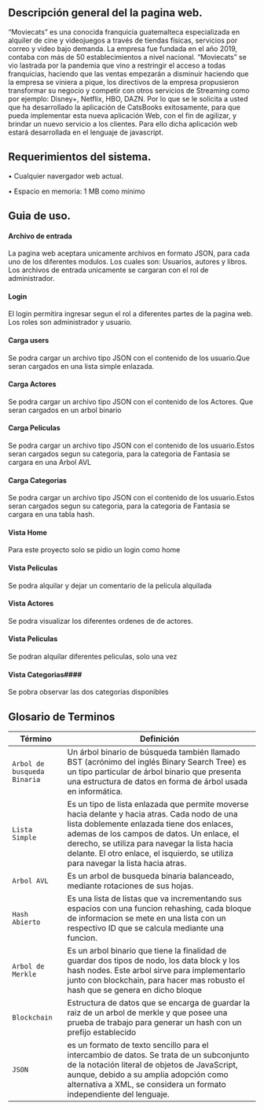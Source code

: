 Descripción general del la pagina web.
-----------------------
  
“Moviecats” es una conocida franquicia guatemalteca especializada en alquiler de cine y
videojuegos a través de tiendas físicas, servicios por correo y video bajo demanda. La
empresa fue fundada en el año 2019, contaba con más de 50 establecimientos a nivel
nacional.
“Moviecats” se vio lastrada por la pandemia que vino a restringir el acceso a todas
franquicias, haciendo que las ventas empezarán a disminuir haciendo que la empresa se
viniera a pique, los directivos de la empresa propusieron transformar su negocio y competir
con otros servicios de Streaming como por ejemplo: Disney+, Netflix, HBO, DAZN. Por lo
que se le solicita a usted que ha desarrollado la aplicación de CatsBooks exitosamente,
para que pueda implementar esta nueva aplicación Web, con el fin de agilizar, y brindar un
nuevo servicio a los clientes. Para ello dicha aplicación web estará desarrollada en el
lenguaje de javascript.

Requerimientos del sistema.
------------------------

• Cualquier navergador web actual.

• Espacio en memoria: 1 MB como mínimo

Guia de uso.
---------------------------
#### Archivo de entrada ####
La pagina web aceptara unicamente archivos en formato JSON, para cada uno de los diferentes modulos. Los cuales son: Usuarios, autores y libros. Los archivos de entrada unicamente se cargaran con el rol de administrador.

#### Login ####
El login permitira ingresar segun el rol a diferentes partes de la pagina web. Los roles son
administrador y usuario.

#### Carga users ####
Se podra cargar un archivo tipo JSON con el contenido de los usuario.Que seran cargados en una lista simple enlazada.
#### Carga Actores ####
Se podra cargar un archivo tipo JSON con el contenido de los Actores. Que seran cargados en un arbol binario 

#### Carga Peliculas ####
Se podra cargar un archivo tipo JSON con el contenido de los usuario.Estos seran cargados segun su categoria, para la categoria de Fantasia se cargara en una Arbol AVL

#### Carga Categorias ####
Se podra cargar un archivo tipo JSON con el contenido de los usuario.Estos seran cargados segun su categoria, para la categoria de Fantasia se cargara en una tabla hash.

#### Vista Home ####
Para este proyecto solo se pidio un login como home

#### Vista Peliculas ####
Se podra alquilar y dejar un comentario de la pelicula alquilada

#### Vista Actores ####
Se podra visualizar los diferentes ordenes de de actores.

#### Vista Peliculas ####
Se podran alquilar diferentes peliculas, solo una vez

#### Vista Categorias####
Se pobra observar las dos categorias disponibles

Glosario de Terminos
-----------------------

Término |  Definición 
------------ | -------------
`Arbol de busqueda Binaria`  | Un árbol binario de búsqueda también llamado BST (acrónimo del inglés Binary Search Tree) es un tipo particular de árbol binario que presenta una estructura de datos en forma de árbol usada en informática.
`Lista Simple` | Es un tipo de lista enlazada que permite moverse hacia delante y hacia atras. Cada nodo de una lista doblemente enlazada tiene dos enlaces, ademas de los campos de datos. Un enlace, el derecho, se utiliza para navegar la lista hacia delante. El otro enlace, el isquierdo, se utiliza para navegar la lista hacia atras.
`Arbol AVL` |  Es un arbol de busqueda binaria balanceado, mediante rotaciones de sus hojas.
`Hash Abierto` | Es una lista de listas que va incrementando sus espacios con una funcion rehashing, cada bloque de informacion se mete en una lista con un respectivo ID que se calcula mediante una funcion.
`Arbol de Merkle` | Es un arbol binario que tiene la finalidad de guardar dos tipos de nodo, los data block y los hash nodes. Este arbol sirve para implementarlo junto con blockchain, para hacer mas robusto el hash que se genera en dicho bloque
`Blockchain` | Estructura de datos que se encarga de guardar la raiz de un arbol de merkle y que posee una prueba de trabajo para generar un hash con un prefijo establecido
`JSON` | es un formato de texto sencillo para el intercambio de datos. Se trata de un subconjunto de la notación literal de objetos de JavaScript, aunque, debido a su amplia adopción como alternativa a XML, se considera un formato independiente del lenguaje.